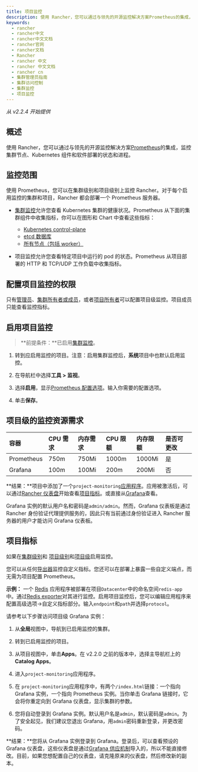 ```yaml
---
title: 项目监控
description: 使用 Rancher，您可以通过与领先的开源监控解决方案Prometheus的集成，监控集群节点、Kubernetes 组件和软件部署的状态和进程。
keywords:
  - rancher
  - rancher中文
  - rancher中文文档
  - rancher官网
  - rancher文档
  - Rancher
  - rancher 中文
  - rancher 中文文档
  - rancher cn
  - 集群管理员指南
  - 集群访问控制
  - 集群监控
  - 项目监控
---
```


_从 v2.2.4 开始提供_

## 概述

使用 Rancher，您可以通过与领先的开源监控解决方案[Prometheus](https://prometheus.io/)的集成，监控集群节点、Kubernetes 组件和软件部署的状态和进程。

## 监控范围

使用 Prometheus，您可以在集群级别和项目级别上监控 Rancher。对于每个启用监控的集群和项目，Rancher 都会部署一个 Prometheus 服务器。

- [集群监控](/docs/rancher2/cluster-admin/tools/cluster-monitoring/_index)允许您查看 Kubernetes 集群的健康状况。Prometheus 从下面的集群组件中收集指标，你可以在图形和 Chart 中查看这些指标：

  - [Kubernetes control-plane](/docs/rancher2/cluster-admin/tools/cluster-monitoring/custom-metrics/_index)
  - [etcd 数据库](/docs/rancher2/cluster-admin/tools/cluster-monitoring/custom-metrics/_index)
  - [所有节点（包括 worker）](/docs/rancher2/cluster-admin/tools/cluster-monitoring/custom-metrics/_index)

- 项目监控允许您查看特定项目中运行的 pod 的状态。Prometheus 从项目部署的 HTTP 和 TCP/UDP 工作负载中收集指标。

## 配置项目监控的权限

只有[管理员](/docs/rancher2/admin-settings/rbac/global-permissions/_index)、[集群所有者或成员](/docs/rancher2/admin-settings/rbac/cluster-project-roles/_index)，或者[项目所有者](/docs/rancher2/admin-settings/rbac/cluster-project-roles/_index)可以配置项目级监控。项目成员只能查看监控指标。

## 启用项目监控

> **前提条件：**已启用[集群监控](/docs/rancher2/cluster-admin/tools/cluster-monitoring/_index)。

1. 转到应启用监控的项目。注意：启用集群监控后，**系统**项目中也默认启用监控。

1. 在导航栏中选择**工具 > 监视**。

1. 选择**启用**，显示[Prometheus 配置选项](/docs/rancher2/cluster-admin/tools/cluster-monitoring/prometheus/_index)。输入你需要的配置选项。

1. 单击**保存**。

## 项目级的监控资源需求

| 容器       | CPU 需求 | 内存需求 | CPU 限额 | 内存限额 | 是否可更改 |
| :--------- | :------- | :------- | :------- | :------- | :--------- |
| Prometheus | 750m     | 750Mi    | 1000m    | 1000Mi   | 是         |
| Grafana    | 100m     | 100Mi    | 200m     | 200Mi    | 否         |

**结果：**项目中添加了一个`project-monitoring`[应用程序](/docs/rancher2/helm-charts/_index)。应用被激活后，可以通过[Rancher 仪表盘](/docs/rancher2/cluster-admin/tools/cluster-monitoring/project-monitoring/_index)开始查看[项目指标](#项目指标)。或直接从[Grafana](/docs/rancher2/cluster-admin/tools/cluster-monitoring/_index#grafana)查看。

Grafana 实例的默认用户名和密码是`admin/admin`。然而，Grafana 仪表板是通过 Rancher 身份验证代理提供服务的，因此只有当前通过身份验证进入 Rancher 服务器的用户才能访问 Grafana 仪表板。

## 项目指标

如果在[集群级别](/docs/rancher2/cluster-admin/tools/cluster-monitoring/cluster-metrics/_index#workload-metrics)和
[项目级别](/docs/rancher2/cluster-admin/tools/cluster-monitoring/_index)和[项目级](#enabling-project-monitoring)启用监控。

您可以从任何[导出器](https://prometheus.io/docs/instrumenting/exporters/)监控自定义指标。您还可以在部署上暴露一些自定义端点，而无需为项目配置 Prometheus。

**示例：**
一个 [Redis](https://redis.io/) 应用程序被部署在项目`Datacenter`中的命名空间`redis-app`中。通过[Redis exporter](https://github.com/oliver006/redis_exporter)对其进行监控。启用项目监控后，您可以编辑应用程序来配置高级选项->自定义指标部分。输入`endpoint`和`path`并选择`protocol`。

请参考以下步骤访问项目级 Grafana 实例：

1. 从**全局**视图中，导航到已启用监控的集群。

1. 转到已启用监控的项目。

1. 从项目视图中，单击**Apps**。在 v2.2.0 之前的版本中，选择主导航栏上的**Catalog Apps**。

1. 进入`project-monitoring`应用程序。

1. 在 `project-monitoring`应用程序中，有两个`/index.html`链接：一个指向 Grafana 实例，一个指向 Prometheus 实例。当你单击 Grafana 链接时，它会将你重定向到 Grafana 仪表盘，显示集群的参数。

1. 您将自动登录到 Grafana 实例。默认用户名是`admin`，默认密码是`admin`。为了安全起见，我们建议您退出 Grafana，用`admin`密码重新登录，并更改密码。

**结果：**您将从 Grafana 实例登录到 Grafana。登录后，可以查看预设的 Grafana 仪表盘，这些仪表盘是通过[Grafana 供应机制](http://docs.grafana.org/administration/provisioning/#dashboards)导入的，所以不能直接修改。目前，如果您想配置自己的仪表盘，请克隆原来的仪表盘，然后修改新的副本。
